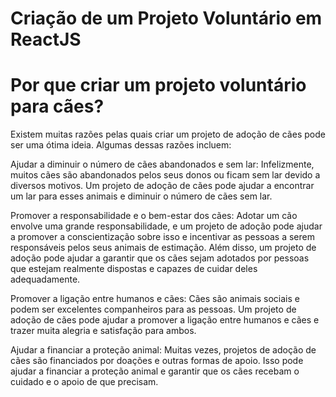 # Criação de um Projeto Voluntário em ReactJS



#  Por que criar um projeto voluntário para cães?


<!-- justify text md-->
<p align="justify">
Existem muitas razões pelas quais criar um projeto de adoção de cães pode ser uma ótima ideia. Algumas dessas razões incluem:

Ajudar a diminuir o número de cães abandonados e sem lar: Infelizmente, muitos cães são abandonados pelos seus donos ou ficam sem lar devido a diversos motivos. Um projeto de adoção de cães pode ajudar a encontrar um lar para esses animais e diminuir o número de cães sem lar.

Promover a responsabilidade e o bem-estar dos cães: Adotar um cão envolve uma grande responsabilidade, e um projeto de adoção pode ajudar a promover a conscientização sobre isso e incentivar as pessoas a serem responsáveis pelos seus animais de estimação. Além disso, um projeto de adoção pode ajudar a garantir que os cães sejam adotados por pessoas que estejam realmente dispostas e capazes de cuidar deles adequadamente.

Promover a ligação entre humanos e cães: Cães são animais sociais e podem ser excelentes companheiros para as pessoas. Um projeto de adoção de cães pode ajudar a promover a ligação entre humanos e cães e trazer muita alegria e satisfação para ambos.

Ajudar a financiar a proteção animal: Muitas vezes, projetos de adoção de cães são financiados por doações e outras formas de apoio. Isso pode ajudar a financiar a proteção animal e garantir que os cães recebam o cuidado e o apoio de que precisam.
</p>
